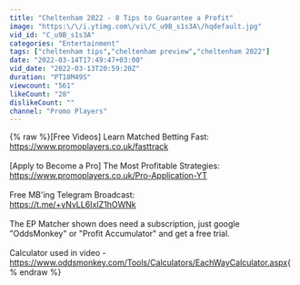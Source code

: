 ```yaml
---
title: "Cheltenham 2022 - 8 Tips to Guarantee a Profit"
image: "https:\/\/i.ytimg.com\/vi\/C_u9B_s1s3A\/hqdefault.jpg"
vid_id: "C_u9B_s1s3A"
categories: "Entertainment"
tags: ["cheltenham tips","cheltenham preview","cheltenham 2022"]
date: "2022-03-14T17:49:47+03:00"
vid_date: "2022-03-13T20:59:20Z"
duration: "PT18M49S"
viewcount: "561"
likeCount: "28"
dislikeCount: ""
channel: "Promo Players"
---
```

{% raw %}[Free Videos] Learn Matched Betting Fast:<br /><a rel="nofollow" target="blank" href="https://www.promoplayers.co.uk/fasttrack">https://www.promoplayers.co.uk/fasttrack</a><br /><br />[Apply to Become a Pro] The Most Profitable Strategies:<br /><a rel="nofollow" target="blank" href="https://www.promoplayers.co.uk/Pro-Application-YT">https://www.promoplayers.co.uk/Pro-Application-YT</a><br /><br />Free MB'ing Telegram Broadcast:<br /><a rel="nofollow" target="blank" href="https://t.me/+yNvLL6IxIZ1hOWNk">https://t.me/+yNvLL6IxIZ1hOWNk</a><br /><br />The EP Matcher shown does need a subscription, just google &quot;OddsMonkey&quot; or &quot;Profit Accumulator&quot; and get a free trial.<br /><br />Calculator used in video - <a rel="nofollow" target="blank" href="https://www.oddsmonkey.com/Tools/Calculators/EachWayCalculator.aspx">https://www.oddsmonkey.com/Tools/Calculators/EachWayCalculator.aspx</a>{% endraw %}
